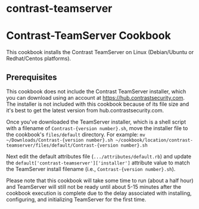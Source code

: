 # contrast-teamserver

# Contrast-TeamServer Cookbook
This cookbook installs the Contrast TeamServer on Linux (Debian/Ubuntu or Redhat/Centos platforms).

## Prerequisites
This cookbook does not include the Contrast TeamServer installer, which you can download using an account at https://hub.contrastsecurity.com.  The installer is not included with this cookbook because of its file size and it's best to get the latest version from hub.contrastsecurity.com.

Once you've downloaded the TeamServer installer, which is a shell script with a filename of `Contrast-{version number}.sh`, move the installer file to the cookbook's `files/default` directory.  For example:
`mv ~/Downloads/Contrast-{version number}.sh ~/cookbook/location/contrast-teamserver/files/default/Contrast-{version number}.sh`

Next edit the default attributes file (`.../attributes/default.rb`) and update the `default['contrast-teamserver']['installer']` attribute value to match the TeamServer install filename (i.e., `Contrast-{version number}.sh`).

Please note that this cookbook will take some time to run (about a half hour) and TeamServer will still not be ready until about 5-15 minutes after the cookbook execution is complete due to the delay associated with installing, configuring, and initializing TeamServer for the first time.